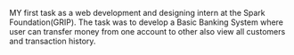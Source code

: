 MY first task as a web development and designing intern at the Spark Foundation(GRIP).
The task was to develop a Basic Banking System where user can transfer money from one account to other also view all customers and transaction history. 
